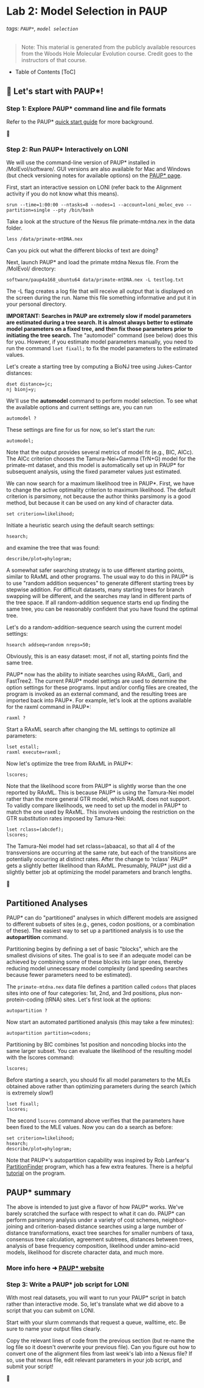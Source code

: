 # Lab 2: Model Selection in PAUP

###### tags: `PAUP*`, `model selection`

> Note: This material is generated from the publicly available resources from the Woods Hole Molecular Evolution course. Credit goes to the instructors of that course. 
 
- Table of Contents 
[ToC]


## :cactus: Let's start with PAUP*!

### Step 1: Explore PAUP* command line and file formats

Refer to the PAUP* [quick start guide](http://paup.phylosolutions.com/tutorials/quick-start/) for more background.

:owl: 


### Step 2: Run PAUP* Interactively on LONI

We will use the command-line version of PAUP* installed in /MolEvol/software/. GUI versions are also available for Mac and Windows (but check versioning notes for available options) on the [PAUP* page](http://phylosolutions.com).

First, start an interactive session on LONI (refer back to the Alignment activity if you do not know what this means).
```
srun --time=1:00:00 --ntasks=8 --nodes=1 --account=loni_molec_evo --partition=single --pty /bin/bash
```

Take a look at the structure of the Nexus file primate-mtdna.nex in the data folder.
```
less /data/primate-mtDNA.nex
```
Can you pick out what the different blocks of text are doing?

Next, launch PAUP* and load the primate mtdna Nexus file. From the /MolEvol/ directory:
```
software/paup4a168_ubuntu64 data/primate-mtDNA.nex -L testlog.txt
```

The -L flag creates a log file that will receive all output that is displayed on the screen during the run. Name this file something informative and put it in your personal directory.

**IMPORTANT: Searches in PAUP are extremely slow if model parameters are estimated during a tree search. It is almost always better to estimate model parameters on a fixed tree, and then fix those parameters prior to initiating the tree search.** The "automodel" command (see below) does this for you. However, if you estimate model parameters manually, you need to run the command ```lset fixall;``` to fix the model parameters to the estimated values.

Let's create a starting tree by computing a BioNJ tree using Jukes-Cantor distances:
```
dset distance=jc;
nj bionj=y;
```
We'll use the **automodel** command to perform model selection. To see what the available options and current settings are, you can run
```
automodel ?
```
These settings are fine for us for now, so let's start the run:
```
automodel;
```
Note that the output provides several metrics of model fit (e.g., BIC, AICc). The AICc criterion chooses the Tamura-Nei+Gamma (TrN+G) model for the primate-mt dataset, and this model is automatically set up in PAUP* for subsequent analysis, using the fixed parameter values just estimated.

We can now search for a maximum likelihood tree in PAUP*. First, we have to change the active optimality criterion to maximum likelihood. The default criterion is parsimony, not because the author thinks parsimony is a good method, but because it can be used on any kind of character data.
```
set criterion=likelihood;
```
Initiate a heuristic search using the default search settings:
```
hsearch;
```
and examine the tree that was found:
```
describe/plot=phylogram;
```
A somewhat safer searching strategy is to use different starting points, similar to RAxML and other programs. The usual way to do this in PAUP* is to use "random addition sequences" to generate different starting trees by stepwise addition. For difficult datasets, many starting trees for branch swapping will be different, and the searches may land in different parts of the tree space. If all random-addition sequence starts end up finding the same tree, you can be reasonably confident that you have found the optimal tree.

Let's do a random-addition-sequence search using the current model settings:
```
hsearch addseq=random nreps=50;
```
Obviously, this is an easy dataset: most, if not all, starting points find the same tree.

PAUP* now has the ability to initiate searches using RAxML, Garli, and FastTree2. The current PAUP* model settings are used to determine the option settings for these programs. Input and/or config files are created, the program is invoked as an external command, and the resulting trees are imported back into PAUP*. For example, let's look at the options available for the raxml command in PAUP*:
```
raxml ?
```
Start a RAxML search after changing the ML settings to optimize all parameters:
```
lset estall;
raxml execute=raxml;
```
Now let's optimize the tree from RAxML in PAUP*:
```
lscores;
```
Note that the likelihood score from PAUP* is slightly worse than the one reported by RAxML. This is because PAUP* is using the Tamura-Nei model rather than the more general GTR model, which RAxML does not support. To validly compare likelihoods, we need to set up the model in PAUP* to match the one used by RAxML. This involves undoing the restriction on the GTR substitution rates imposed by Tamura-Nei:
```
lset rclass=(abcdef);
lscores;
```
The Tamura-Nei model had set rclass=(abaaca), so that all 4 of the transversions are occurring at the same rate, but each of the transitions are potentially occurring at distinct rates. After the change to 'rclass' PAUP* gets a slightly better likelihood than RAxML. Presumably, PAUP* just did a slightly better job at optimizing the model parameters and branch lengths.

:monkey:

## Partitioned Analyses
PAUP* can do "partitioned" analyses in which different models are assigned to different subsets of sites (e.g., genes, codon positions, or a combination of these). The easiest way to set up a partitioned analysis is to use the **autopartition** command.

Partitioning begins by defining a set of basic "blocks", which are the smallest divisions of sites. The goal is to see if an adequate model can be achieved by combining some of these blocks into larger ones, thereby reducing model unnecessary model complexity (and speeding searches because fewer parameters need to be estimated).

The ```primate-mtdna.nex``` data file defines a partition called ```codons``` that places sites into one of four categories: 1st, 2nd, and 3rd positions, plus non-protein-coding (tRNA) sites. Let's first look at the options:

```
autopartition ?
```

Now start an automated partitioned analysis (this may take a few minutes):
```
autopartition partition=codons;
```
Partitioning by BIC combines 1st position and noncoding blocks into the same larger subset. You can evaluate the likelihood of the resulting model with the lscores command:
```
lscores;
```

Before starting a search, you should fix all model parameters to the MLEs obtained above rather than optimizing parameters during the search (which is extremely slow!)
```
lset fixall;
lscores;
```
The second ```lscores``` command above verifies that the parameters have been fixed to the MLE values. Now you can do a search as before:
```
set criterion=likelihood;
hsearch;
describe/plot=phylogram;
```

Note that PAUP*'s autopartition capability was inspired by Rob Lanfear's [PartitionFinder](http://www.robertlanfear.com/partitionfinder/) program, which has a few extra features. There is a helpful [tutorial](http://www.robertlanfear.com/partitionfinder/tutorial/) on the program.

## PAUP* summary
The above is intended to just give a flavor of how PAUP* works. We've barely scratched the surface with respect to what it can do. PAUP* can perform parsimony analysis under a variety of cost schemes, neighbor-joining and criterion-based distance searches using a large number of distance transformations, exact tree searches for smaller numbers of taxa, consensus tree calculation, agreement subtrees, distances between trees, analysis of base frequency composition, likelihood under amino-acid models, likelihood for discrete character data, and much more.


### More info here ➜ [PAUP* website](https://paup.phylosolutions.com/) 


### Step 3: Write a PAUP* job script for LONI

With most real datasets, you will want to run your PAUP* script in batch rather than interactive mode. So, let's translate what we did above to a script that you can submit on LONI.

Start with your slurm commands that request a queue, walltime, etc. Be sure to name your output files clearly.

Copy the relevant lines of code from the previous section (but re-name the log file so it doesn't overwrite your previous file). Can you figure out how to convert one of the alignment files from last week's lab into a Nexus file? If so, use that nexus file, edit relevant parameters in your job script, and submit your script! 

:bat: 


